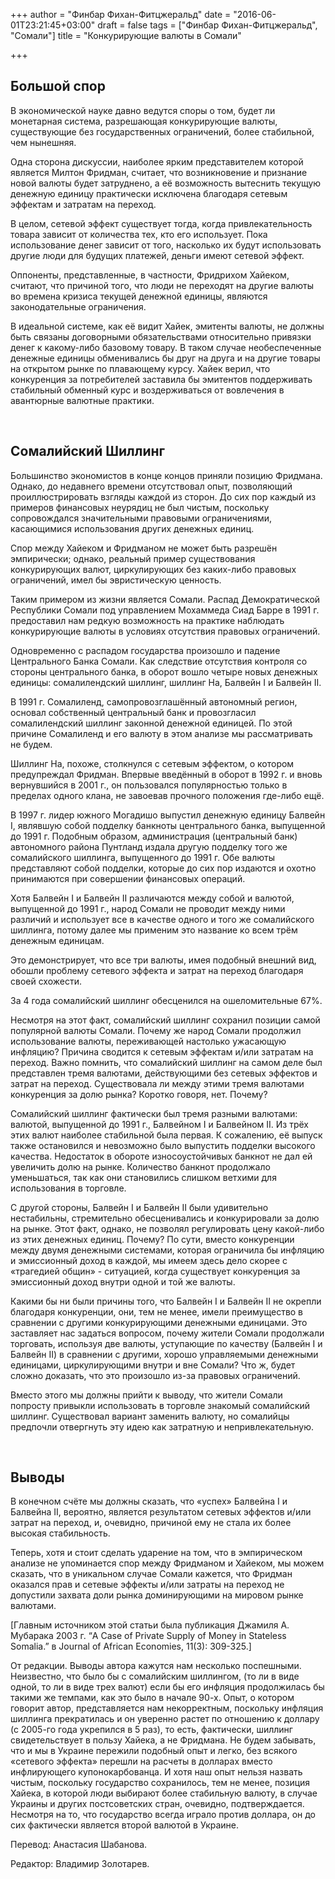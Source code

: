 +++
author = "Финбар Фихан-Фитцжеральд"
date = "2016-06-01T23:21:45+03:00"
draft = false
tags = ["Финбар Фихан-Фитцжеральд", "Сомали"]
title = "Конкурирующие валюты в Сомали"

+++

## Большой спор

В экономической науке давно ведутся споры о том, будет ли монетарная
система, разрешающая конкурирующие валюты, существующие без
государственных ограничений, более стабильной, чем нынешняя.

Одна сторона дискуссии, наиболее ярким представителем которой является
Милтон Фридман, считает, что возникновение и признание новой валюты
будет затруднено, а её возможность вытеснить текущую денежную единицу
практически исключена благодаря сетевым эффектам и затратам на переход.

В целом, сетевой эффект существует тогда, когда привлекательность товара
зависит от количества тех, кто его использует. Пока использование денег
зависит от того, насколько их будут использовать другие люди для будущих
платежей, деньги имеют сетевой эффект.

Оппоненты, представленные, в частности, Фридрихом Хайеком, считают, что
причиной того, что люди не переходят на другие валюты во времена кризиса
текущей денежной единицы, являются законодательные ограничения.

В идеальной системе, как её видит Хайек, эмитенты валюты, не должны быть
связаны договорными обязательствами относительно привязки денег к
какому-либо базовому товару. В таком случае необеспеченные денежные
единицы обменивались бы друг на друга и на другие товары на открытом
рынке по плавающему курсу. Хайек верил, что конкуренция за потребителей
заставила бы эмитентов поддерживать стабильный обменный курс и
воздерживаться от вовлечения в авантюрные валютные практики.

 

## Сомалийский Шиллинг

Большинство экономистов в конце концов приняли позицию Фридмана. Однако,
до недавнего времени отсутствовал опыт, позволяющий проиллюстрировать
взгляды каждой из сторон. До сих пор каждый из примеров финансовых
неурядиц не был чистым, поскольку сопровождался значительными правовыми
ограничениями, касающимися использования других денежных единиц.

Спор между Хайеком и Фридманом не может быть разрешён эмпирически;
однако, реальный пример существования конкурирующих валют, циркулирующих
без каких-либо правовых ограничений, имел бы эвристическую ценность.

Таким примером из жизни является Сомали. Распад Демократической
Республики Сомали под управлением Мохаммеда Сиад Барре в 1991 г.
предоставил нам редкую возможность на практике наблюдать конкурирующие
валюты в условиях отсутствия правовых ограничений.

Одновременно с распадом государства произошло и падение Центрального
Банка Сомали. Как следствие отсутствия контроля со стороны центрального
банка, в оборот вошло четыре новых денежных единицы: сомалилендский
шиллинг, шиллинг На, Балвейн I и Балвейн II.

В 1991 г. Сомалиленд, самопровозглашённый автономный регион, основал
собственный центральный банк и провозгласил сомалилендский шиллинг
законной денежной единицей. По этой причине Сомалиленд и его валюту в
этом анализе мы рассматривать не будем.

Шиллинг На, похоже, столкнулся с сетевым эффектом, о котором
предупреждал Фридман. Впервые введённый в оборот в 1992 г. и вновь
вернувшийся в 2001 г., он пользовался популярностью только в пределах
одного клана, не завоевав прочного положения где-либо ещё.

В 1997 г. лидер южного Могадишо выпустил денежную единицу Балвейн I,
являвшую собой подделку банкноты центрального банка, выпущенной до 1991
г. Подобным образом, администрация (центральный банк) автономного
района Пунтланд издала другую подделку того же сомалийского шиллинга,
выпущенного до 1991 г. Обе валюты представляют собой подделки, которые
до сих пор издаются и охотно принимаются при совершении финансовых
операций.

Хотя Балвейн I и Балвейн II различаются между собой и валютой,
выпущенной до 1991 г., народ Сомали не проводит между ними различий и
использует все в качестве одного и того же сомалийского шиллинга, потому
далее мы применим это название ко всем трём денежным единицам.

Это демонстрирует, что все три валюты, имея подобный внешний вид, обошли
проблему сетевого эффекта и затрат на переход благодаря своей схожести.

За 4 года сомалийский шиллинг обесценился на ошеломительные 67%.

Несмотря на этот факт, сомалийский шиллинг сохранил позиции самой
популярной валюты Сомали. Почему же народ Сомали продолжил использование
валюты, переживающей настолько ужасающую инфляцию? Причина сводится к
сетевым эффектам и/или затратам на переход. Важно помнить, что
сомалийский шиллинг на самом деле был представлен тремя валютами,
действующими без сетевых эффектов и затрат на переход. Существовала ли
между этими тремя валютами конкуренция за долю рынка? Коротко говоря,
нет. Почему?

Сомалийский шиллинг фактически был тремя разными валютами: валютой,
выпущенной до 1991 г., Балвейном I и Балвейном II. Из трёх этих валют
наиболее стабильной была первая. К сожалению, её выпуск также
остановился и невозможно было выпустить подделки высокого качества.
Недостаток в обороте износоустойчивых банкнот не дал ей увеличить долю
на рынке. Количество банкнот продолжало уменьшаться, так как они
становились слишком ветхими для использования в торговле.

С другой стороны, Балвейн I и Балвейн II были удивительно нестабильны,
стремительно обесценивались и конкурировали за долю на рынке. Этот факт,
однако, не позволял регулировать цену какой-либо из этих денежных
единиц. Почему? По сути, вместо конкуренции между двумя денежными
системами, которая ограничила бы инфляцию и эмиссионный доход в каждой,
мы имеем здесь дело скорее с «трагедией общин» - ситуацией, когда
существует конкуренция за эмиссионный доход внутри одной и той же
валюты.

Какими бы ни были причины того, что Балвейн І и Балвейн ІІ не окрепли
благодаря конкуренции, они, тем не менее, имели преимущество в сравнении
с другими конкурирующими денежными единицами. Это заставляет нас
задаться вопросом, почему жители Сомали продолжали торговать, используя
две валюты, уступающие по качеству (Балвейн І и Балвейн ІІ) в сравнении
с другими, хорошо управляемыми денежными единицами, циркулирующими
внутри и вне Сомали? Что ж, будет сложно доказать, что это произошло
из-за правовых ограничений.

Вместо этого мы должны прийти к выводу, что жители Сомали попросту
привыкли использовать в торговле знакомый сомалийский шиллинг.
Существовал вариант заменить валюту, но сомалийцы предпочли отвергнуть
эту идею как затратную и непривлекательную.

 

## Выводы

В конечном счёте мы должны сказать, что «успех» Балвейна І и Балвейна
II, вероятно, является результатом сетевых эффектов и/или затрат на
переход, и, очевидно, причиной ему не стала их более высокая
стабильность.

Теперь, хотя и стоит сделать ударение на том, что в эмпирическом анализе
не упоминается спор между Фридманом и Хайеком, мы можем сказать, что в
уникальном случае Сомали кажется, что Фридман оказался прав и сетевые
эффекты и/или затраты на переход не допустили захвата доли рынка
доминирующими на мировом рынке валютами.

\[Главным источником этой статьи была публикация Джамиля А. Мубарака
2003 г. “A Case of Private Supply of Money in Stateless Somalia.” в
Journal of African Economies, 11(3): 309-325.\]

От редакции. Выводы автора кажутся нам несколько поспешными. Неизвестно,
что было бы с сомалийским шиллингом, (то ли в виде одной, то ли в виде
трех валют) если бы его инфляция продолжилась бы такими же темпами, как
это было в начале 90-х. Опыт, о котором говорит автор, представляется
нам некорректным, поскольку инфляция шиллинга прекратилась и он уверенно
растет по отношению к доллару (с 2005-го года укрепился в 5 раз), то
есть, фактически, шиллинг свидетельствует в пользу Хайека, а не
Фридмана. Не будем забывать, что и мы в Украине пережили подобный опыт и
легко, без всякого «сетевого эффекта» перешли на расчеты в долларах
вместо инфлирующего купонокарбованца. И хотя наш опыт нельзя назвать
чистым, поскольку государство сохранилось, тем не менее, позиция Хайека,
в которой люди выбирают более стабильную валюту, в случае Украины и
других постсоветских стран, очевидно, подтверждается. Несмотря на то,
что государство всегда играло против доллара, он до сих фактически
является второй валютой в Украине.

Перевод: Анастасия Шабанова.

Редактор: Владимир Золотарев.
